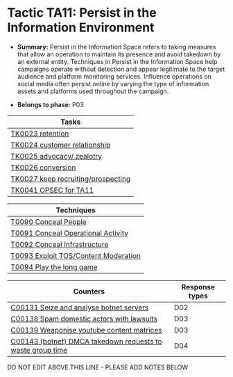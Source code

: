 # Tactic TA11: Persist in the Information Environment

* **Summary:** Persist in the Information Space refers to taking measures that allow an operation to maintain its presence and avoid takedown by an external entity. Techniques in Persist in the Information Space help campaigns operate without detection and appear legitimate to the target audience and platform monitoring services. Influence operations on social media often persist online by varying the type of information  assets and platforms used throughout the campaign.

* **Belongs to phase:** P03



| Tasks |
| ----- |
| [TK0023 retention](../generated_pages/tasks/TK0023.md) |
| [TK0024 customer relationship](../generated_pages/tasks/TK0024.md) |
| [TK0025 advocacy/ zealotry](../generated_pages/tasks/TK0025.md) |
| [TK0026 conversion](../generated_pages/tasks/TK0026.md) |
| [TK0027 keep recruiting/prospecting](../generated_pages/tasks/TK0027.md) |
| [TK0041 OPSEC for TA11](../generated_pages/tasks/TK0041.md) |



| Techniques |
| ---------- |
| [T0090 Conceal People](../generated_pages/techniques/T0090.md) |
| [T0091 Conceal Operational Activity](../generated_pages/techniques/T0091.md) |
| [T0092 Conceal Infrastructure](../generated_pages/techniques/T0092.md) |
| [T0093 Exploit TOS/Content Moderation](../generated_pages/techniques/T0093.md) |
| [T0094 Play the long game](../generated_pages/techniques/T0094.md) |



| Counters | Response types |
| -------- | -------------- |
| [C00131 Seize and analyse botnet servers](../generated_pages/counters/C00131.md) | D02 |
| [C00138 Spam domestic actors with lawsuits](../generated_pages/counters/C00138.md) | D03 |
| [C00139 Weaponise youtube content matrices](../generated_pages/counters/C00139.md) | D03 |
| [C00143 (botnet) DMCA takedown requests to waste group time](../generated_pages/counters/C00143.md) | D04 |


DO NOT EDIT ABOVE THIS LINE - PLEASE ADD NOTES BELOW